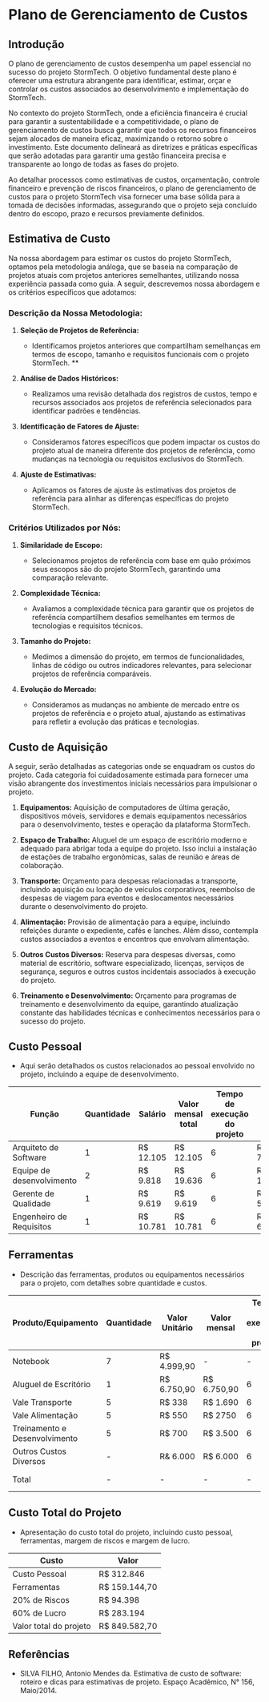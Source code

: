 # Plano de Gerenciamento de Custos

## Introdução
O plano de gerenciamento de custos desempenha um papel essencial no sucesso do projeto StormTech. O objetivo fundamental deste plano é oferecer uma estrutura abrangente para identificar, estimar, orçar e controlar os custos associados ao desenvolvimento e implementação do StormTech.

No contexto do projeto StormTech, onde a eficiência financeira é crucial para garantir a sustentabilidade e a competitividade, o plano de gerenciamento de custos busca garantir que todos os recursos financeiros sejam alocados de maneira eficaz, maximizando o retorno sobre o investimento. Este documento delineará as diretrizes e práticas específicas que serão adotadas para garantir uma gestão financeira precisa e transparente ao longo de todas as fases do projeto.

Ao detalhar processos como estimativas de custos, orçamentação, controle financeiro e prevenção de riscos financeiros, o plano de gerenciamento de custos para o projeto StormTech visa fornecer uma base sólida para a tomada de decisões informadas, assegurando que o projeto seja concluído dentro do escopo, prazo e recursos previamente definidos.

## Estimativa de Custo
Na nossa abordagem para estimar os custos do projeto StormTech, optamos pela metodologia análoga, que se baseia na comparação de projetos atuais com projetos anteriores semelhantes, utilizando nossa experiência passada como guia. A seguir, descrevemos nossa abordagem e os critérios específicos que adotamos:

### Descrição da Nossa Metodologia:

1. **Seleção de Projetos de Referência:**
    - Identificamos projetos anteriores que compartilham semelhanças em termos de escopo, tamanho e requisitos funcionais com o projeto StormTech.
**
2. **Análise de Dados Históricos:**
    - Realizamos uma revisão detalhada dos registros de custos, tempo e recursos associados aos projetos de referência selecionados para identificar padrões e tendências.

3. **Identificação de Fatores de Ajuste:**
    - Consideramos fatores específicos que podem impactar os custos do projeto atual de maneira diferente dos projetos de referência, como mudanças na tecnologia ou requisitos exclusivos do StormTech.

4. **Ajuste de Estimativas:**
    - Aplicamos os fatores de ajuste às estimativas dos projetos de referência para alinhar as diferenças específicas do projeto StormTech.

### Critérios Utilizados por Nós:

1. **Similaridade de Escopo:**
    - Selecionamos projetos de referência com base em quão próximos seus escopos são do projeto StormTech, garantindo uma comparação relevante.

2. **Complexidade Técnica:**
    - Avaliamos a complexidade técnica para garantir que os projetos de referência compartilhem desafios semelhantes em termos de tecnologias e requisitos técnicos.

3. **Tamanho do Projeto:**
    - Medimos a dimensão do projeto, em termos de funcionalidades, linhas de código ou outros indicadores relevantes, para selecionar projetos de referência comparáveis.

4. **Evolução do Mercado:**
    - Consideramos as mudanças no ambiente de mercado entre os projetos de referência e o projeto atual, ajustando as estimativas para refletir a evolução das práticas e tecnologias.

## Custo de Aquisição
A seguir, serão detalhadas as categorias onde se enquadram os custos do projeto. Cada categoria foi cuidadosamente estimada para fornecer uma visão abrangente dos investimentos iniciais necessários para impulsionar o projeto.

1. **Equipamentos:**
    Aquisição de computadores de última geração, dispositivos móveis, servidores e demais equipamentos necessários para o desenvolvimento, testes e operação da plataforma StormTech.

2. **Espaço de Trabalho:**
    Aluguel de um espaço de escritório moderno e adequado para abrigar toda a equipe do projeto. Isso inclui a instalação de estações de trabalho ergonômicas, salas de reunião e áreas de colaboração.

3. **Transporte:**
    Orçamento para despesas relacionadas a transporte, incluindo aquisição ou locação de veículos corporativos, reembolso de despesas de viagem para eventos e deslocamentos necessários durante o desenvolvimento do projeto.

4. **Alimentação:**
    Provisão de alimentação para a equipe, incluindo refeições durante o expediente, cafés e lanches. Além disso, contempla custos associados a eventos e encontros que envolvam alimentação.

5. **Outros Custos Diversos:**
    Reserva para despesas diversas, como material de escritório, software especializado, licenças, serviços de segurança, seguros e outros custos incidentais associados à execução do projeto.

6. **Treinamento e Desenvolvimento:**
    Orçamento para programas de treinamento e desenvolvimento da equipe, garantindo atualização constante das habilidades técnicas e conhecimentos necessários para o sucesso do projeto.

## Custo Pessoal
- Aqui serão detalhados os custos relacionados ao pessoal envolvido no projeto, incluindo a equipe de desenvolvimento.

| Função                  | Quantidade | Salário     | Valor mensal total | Tempo de execução do projeto | Valor Total   |
|-------------------------|------------|------------|---------------------|------------------------------|---------------|
| Arquiteto de Software | 1 | R$ 12.105 | R$ 12.105 | 6 | R$ 72.630 |
| Equipe de desenvolvimento | 2          | R$ 9.818     | R$ 19.636           | 6                            | R$ 117.816    |
| Gerente de Qualidade | 1 | R$ 9.619 | R$ 9.619 | 6 | R$ 57.714 |
| Engenheiro de Requisitos | 1 | R$ 10.781 | R$ 10.781 | 6 | R$ 64.686 |


## Ferramentas
- Descrição das ferramentas, produtos ou equipamentos necessários para o projeto, com detalhes sobre quantidade e custos.

| Produto/Equipamento | Quantidade | Valor Unitário | Valor mensal | Tempo de execução do projeto | Valor Total |
|---------------------|------------|----------------|--------------|-------------------------------|-------------|
| Notebook            | 7          | R$ 4.999,90    | -            | -                             | R$ 34.999,30 |
| Aluguel de Escritório | 1 | R$ 6.750,90 | R$ 6.750,90 | 6 | R$ 40.505,40 |
| Vale Transporte | 5 | R$ 338 | R$ 1.690 | 6 | R$ 10.140 |
| Vale Alimentação | 5 | R$ 550 | R$ 2750 | 6 | R$ 16.500 |
| Treinamento e Desenvolvimento | 5 | R$ 700 | R$ 3.500 | 6 | R$ 21.000 |
| Outros Custos Diversos | - | R& 6.000 | R$ 6.000 | 6 | R$ 36.000 |
| Total               | -          | -              | -            | -                           | R$ 159.144,70 |


## Custo Total do Projeto
- Apresentação do custo total do projeto, incluindo custo pessoal, ferramentas, margem de riscos e margem de lucro.

| Custo                       | Valor          |
|-----------------------------|-----------------|
| Custo Pessoal              | R$ 312.846      |
| Ferramentas                | R$ 159.144,70    |
| 20% de Riscos              | R$ 94.398   |
| 60% de Lucro               | R$ 283.194  |
| Valor total do projeto     | R$ 849.582,70  |


## Referências
- SILVA FILHO, Antonio Mendes da. Estimativa de custo de software: roteiro e dicas para estimativas de projeto. Espaço Acadêmico, N° 156, Maio/2014.

